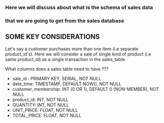 ### Here we will discuss about what is the schema of sales data 
### that we are going to get from the sales database

## SOME KEY CONSIDERATIONS
Let's say a customer purchases more than one item (i.e separate product_id's).
Here we will consider a sale of single kind of product (i.e same product_id) as
a single transaction in the sales_table.

What columns does a sales table need to have ???

- sale_id : PRIMARY KEY, SERIAL, NOT NULL
- date_time: TIMESTAMP, DEFAULT NOW(), NOT NULL
- customer_membership: INT (0 OR 1), DEFAULT 0 (NON-MEMBER), NOT NULL
- product_id: INT, NOT NULL
- QUANTITY: INT, NOT NULL
- UNIT_PRICE: FLOAT, NOT NULL
- TOTAL_PRICE: FLOAT, NOT NULL